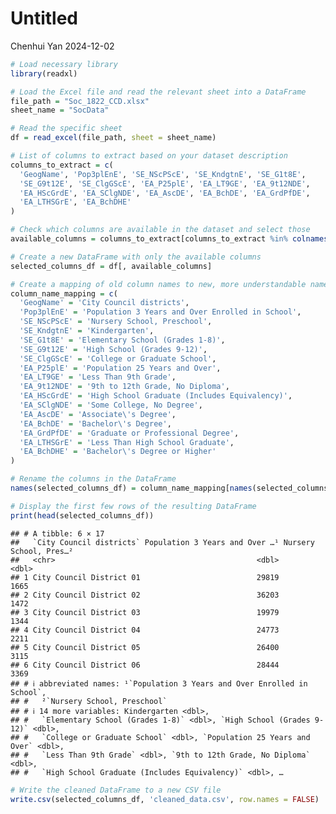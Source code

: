 Untitled
================
Chenhui Yan
2024-12-02

``` r
# Load necessary library
library(readxl)

# Load the Excel file and read the relevant sheet into a DataFrame
file_path = "Soc_1822_CCD.xlsx"
sheet_name = "SocData"

# Read the specific sheet
df = read_excel(file_path, sheet = sheet_name)

# List of columns to extract based on your dataset description
columns_to_extract = c(
  'GeogName', 'Pop3plEnE', 'SE_NScPScE', 'SE_KndgtnE', 'SE_G1t8E',
  'SE_G9t12E', 'SE_ClgGScE', 'EA_P25plE', 'EA_LT9GE', 'EA_9t12NDE',
  'EA_HScGrdE', 'EA_SClgNDE', 'EA_AscDE', 'EA_BchDE', 'EA_GrdPfDE',
  'EA_LTHSGrE', 'EA_BchDHE'
)

# Check which columns are available in the dataset and select those
available_columns = columns_to_extract[columns_to_extract %in% colnames(df)]

# Create a new DataFrame with only the available columns
selected_columns_df = df[, available_columns]

# Create a mapping of old column names to new, more understandable names
column_name_mapping = c(
  'GeogName' = 'City Council districts',
  'Pop3plEnE' = 'Population 3 Years and Over Enrolled in School',
  'SE_NScPScE' = 'Nursery School, Preschool',
  'SE_KndgtnE' = 'Kindergarten',
  'SE_G1t8E' = 'Elementary School (Grades 1-8)',
  'SE_G9t12E' = 'High School (Grades 9-12)',
  'SE_ClgGScE' = 'College or Graduate School',
  'EA_P25plE' = 'Population 25 Years and Over',
  'EA_LT9GE' = 'Less Than 9th Grade',
  'EA_9t12NDE' = '9th to 12th Grade, No Diploma',
  'EA_HScGrdE' = 'High School Graduate (Includes Equivalency)',
  'EA_SClgNDE' = 'Some College, No Degree',
  'EA_AscDE' = 'Associate\'s Degree',
  'EA_BchDE' = 'Bachelor\'s Degree',
  'EA_GrdPfDE' = 'Graduate or Professional Degree',
  'EA_LTHSGrE' = 'Less Than High School Graduate',
  'EA_BchDHE' = 'Bachelor\'s Degree or Higher'
)

# Rename the columns in the DataFrame
names(selected_columns_df) = column_name_mapping[names(selected_columns_df)]

# Display the first few rows of the resulting DataFrame
print(head(selected_columns_df))
```

    ## # A tibble: 6 × 17
    ##   `City Council districts` Population 3 Years and Over …¹ Nursery School, Pres…²
    ##   <chr>                                             <dbl>                  <dbl>
    ## 1 City Council District 01                          29819                   1665
    ## 2 City Council District 02                          36203                   1472
    ## 3 City Council District 03                          19979                   1344
    ## 4 City Council District 04                          24773                   2211
    ## 5 City Council District 05                          26400                   3115
    ## 6 City Council District 06                          28444                   3369
    ## # ℹ abbreviated names: ¹​`Population 3 Years and Over Enrolled in School`,
    ## #   ²​`Nursery School, Preschool`
    ## # ℹ 14 more variables: Kindergarten <dbl>,
    ## #   `Elementary School (Grades 1-8)` <dbl>, `High School (Grades 9-12)` <dbl>,
    ## #   `College or Graduate School` <dbl>, `Population 25 Years and Over` <dbl>,
    ## #   `Less Than 9th Grade` <dbl>, `9th to 12th Grade, No Diploma` <dbl>,
    ## #   `High School Graduate (Includes Equivalency)` <dbl>, …

``` r
# Write the cleaned DataFrame to a new CSV file
write.csv(selected_columns_df, 'cleaned_data.csv', row.names = FALSE)
```
